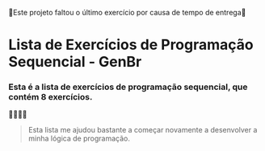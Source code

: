 🚧Este projeto faltou o último exercício por causa de tempo de entrega🚧

# Lista de Exercícios de Programação Sequencial - GenBr

### Esta é a lista de exercícios de programação sequencial, que contém 8 exercícios. 

👨‍💻👩‍💻 

> Esta lista me ajudou bastante a começar novamente a desenvolver a minha lógica de programação. 
